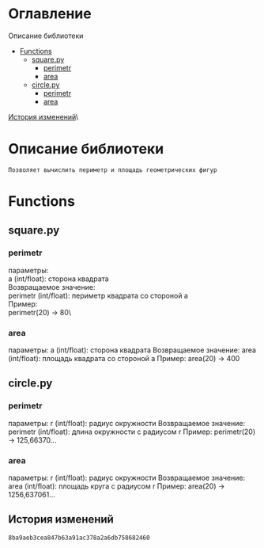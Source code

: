 # Оглавление
Описание библиотеки
- [Functions](#functions)
	- [square.py](#squarepy)
		- [perimetr](#perimetr)
		- [area](#area)
	- [circle.py](#circlepy)
		- [perimetr](#perimetr-1)
		- [area](#area-1)

[История изменений](#история-изменений)\
# Описание библиотеки
	Позволяет вычислить периметр и площадь геометрических фигур

# Functions

## square.py

### perimetr

параметры:\
    a (int/float): сторона квадрата\
Возвращаемое значение:\
    perimetr (int/float): периметр квадрата со стороной a\
Пример:\
    perimetr(20) -> 80\

### area

параметры:
    a (int/float): сторона квадрата
Возвращаемое значение:
    area (int/float): площадь квадрата со стороной a
Пример:
    area(20) -> 400


## circle.py

### perimetr

параметры:
    r (int/float): радиус окружности
Возвращаемое значение:
    perimetr (int/float): длина окружности с радиусом r
Пример:
    perimetr(20) -> 125,66370...‬

### area

параметры:
    r (int/float): радиус окружности
Возвращаемое значение:
    area (int/float): площадь круга с радиусом r
Пример:
    area(20) -> 1256,637061...


## История изменений
	8ba9aeb3cea847b63a91ac378a2a6db758682460
